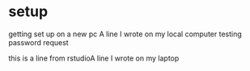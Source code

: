 # setup
getting set up on a new pc
A line I wrote on my local computer
testing password request


this is a line from rstudioA   l i n e   I   w r o t e   o n   m y   l a p t o p          
 